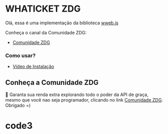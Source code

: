 # WHATICKET ZDG

Olá, essa é uma implementação da biblioteca <a href="https://github.com/pedroslopez/whatsapp-web.js">wweb.js</a>

Conheça o canal da Comunidade ZDG:

- <a href="https://www.youtube.com/channel/UCrPbAoQKz42Gm0mLdWatAEA">Comunidade ZDG</a>


### Como usar?

- <a href="https://youtu.be/r-Ag8YU-b38">Vídeo de Instalação</a>


## Conheça a Comunidade ZDG

🤑 Garanta sua renda extra explorando todo o poder da API de graça, mesmo que você nao seja programador, clicando no link <a href="https://comunidadezdg.com.br">Comunidade ZDG</a>. Obrigado =)
# code3

